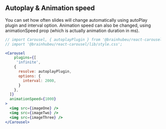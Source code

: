 ## Autoplay & Animation speed
You can set how often slides will change automatically using autoPlay plugin and interval option. Animation speed can also be changed, using animationSpeed prop (which is actually animation duration in ms).
```jsx render
// import Carousel, { autoplayPlugin } from '@brainhubeu/react-carousel';
// import '@brainhubeu/react-carousel/lib/style.css';

<Carousel
    plugins={[
     'infinite',
    {
      resolve: autoplayPlugin,
      options: {
        interval: 2000,
      }
    },
  ]}   
  animationSpeed={1000}
>
  <img src={imageOne} />
  <img src={imageTwo} />
  <img src={imageThree} />
</Carousel>
```
